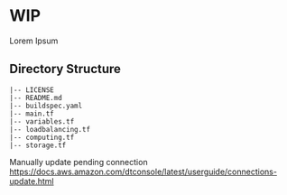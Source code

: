 # WIP

Lorem Ipsum

## Directory Structure

```shell
|-- LICENSE
|-- README.md
|-- buildspec.yaml
|-- main.tf
|-- variables.tf
|-- loadbalancing.tf
|-- computing.tf
|-- storage.tf
```

Manually update pending connection
https://docs.aws.amazon.com/dtconsole/latest/userguide/connections-update.html

